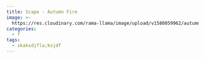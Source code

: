 ```yaml
---
title: Scape - Autumn Fire
image: >-
  https://res.cloudinary.com/rama-llama/image/upload/v1580059962/autumn_fire_fxulit.jpg
categories:
  - f
tags:
  - skaksdjfla;ksjdf
---
```


